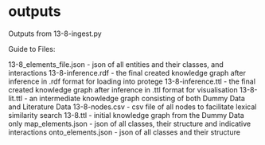 # outputs

Outputs from 13-8-ingest.py

Guide to Files:

13-8_elements_file.json - json of all entities and their classes, and interactions
13-8-inference.rdf - the final created knowledge graph after inference in .rdf format for loading into protege
13-8-inference.ttl - the final created knowledge graph after inference in .ttl format for visualisation
13-8-lit.ttl - an intermediate knowledge graph consisting of both Dummy Data and Literature Data
13-8-nodes.csv - csv file of all nodes to facilitate lexical similarity search
13-8.ttl - initial knowledge graph from the Dummy Data only
map_elements.json - json of all classes, their structure and indicative interactions
onto_elements.json - json of all classes and their structure
